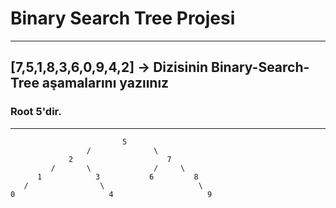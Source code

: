 # Binary Search Tree Projesi
---
## [7,5,1,8,3,6,0,9,4,2] -> Dizisinin Binary-Search-Tree aşamalarını yazıınız

### Root 5'dir.
---
                             5  
                     /              \
                 2                     7
             /       \              /     \
          1            3           6         8
       /                \                     \
    0                     4                     9

 ```
